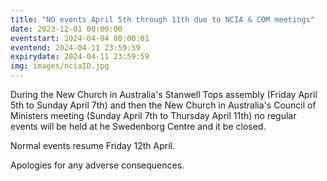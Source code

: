 ```yaml
---
title: "NO events April 5th through 11th due to NCIA & COM meetings"
date: 2023-12-01 00:00:00
eventstart: 2024-04-04 00:00:01
eventend: 2024-04-11 23:59:59
expirydate: 2024-04-11 23:59:59
img: images/nciaID.jpg
---
```


During the New Church in Australia's Stanwell Tops assembly (Friday April 5th to Sunday April 7th) and then the New Church in Australia's Council of Ministers meeting (Sunday April 7th to Thursday April 11th) no regular events will be held at he Swedenborg Centre and it be closed.

Normal events resume Friday 12th April.

Apologies for any adverse consequences.